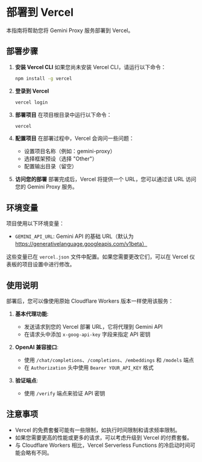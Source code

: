 # 部署到 Vercel

本指南将帮助您将 Gemini Proxy 服务部署到 Vercel。

## 部署步骤

1. **安装 Vercel CLI**
   如果您尚未安装 Vercel CLI，请运行以下命令：
   ```bash
   npm install -g vercel
   ```

2. **登录到 Vercel**
   ```bash
   vercel login
   ```

3. **部署项目**
   在项目根目录中运行以下命令：
   ```bash
   vercel
   ```

4. **配置项目**
   在部署过程中，Vercel 会询问一些问题：
   - 设置项目名称（例如：gemini-proxy）
   - 选择框架预设（选择 "Other"）
   - 配置输出目录（留空）

5. **访问您的部署**
   部署完成后，Vercel 将提供一个 URL，您可以通过该 URL 访问您的 Gemini Proxy 服务。

## 环境变量

项目使用以下环境变量：

- `GEMINI_API_URL`: Gemini API 的基础 URL（默认为 https://generativelanguage.googleapis.com/v1beta）

这些变量已在 `vercel.json` 文件中配置。如果您需要更改它们，可以在 Vercel 仪表板的项目设置中进行修改。

## 使用说明

部署后，您可以像使用原始 Cloudflare Workers 版本一样使用该服务：

1. **基本代理功能**:
   - 发送请求到您的 Vercel 部署 URL，它将代理到 Gemini API
   - 在请求头中添加 `x-goog-api-key` 字段来指定 API 密钥

2. **OpenAI 兼容接口**:
   - 使用 `/chat/completions`、`/completions`、`/embeddings` 和 `/models` 端点
   - 在 `Authorization` 头中使用 `Bearer YOUR_API_KEY` 格式

3. **验证端点**:
   - 使用 `/verify` 端点来验证 API 密钥

## 注意事项

- Vercel 的免费套餐可能有一些限制，如执行时间限制和请求频率限制。
- 如果您需要更高的性能或更多的请求，可以考虑升级到 Vercel 的付费套餐。
- 与 Cloudflare Workers 相比，Vercel Serverless Functions 的冷启动时间可能会略有不同。